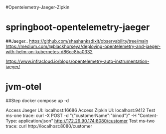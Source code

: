 #Opentelemetry-Jaeger-Zipkin
# springboot-opentelemetry-jaeger
##Jaeger.. 
https://github.com/shashanksdixit/observability/tree/main
https://medium.com/@blackhorseya/deploying-opentelemetry-and-jaeger-with-helm-on-kubernetes-d86cc8ba0332

https://www.infracloud.io/blogs/opentelemetry-auto-instrumentation-jaeger/
# jvm-otel
##Step
docker compose up -d

Access Jaeger UI: localhost:16686
Access Zipkin UI: localhost:9412
Test ms-one trace: curl -X POST -d "{\"customerName\":\"binod\"}" -H "Content-Type: application/json" http://172.29.90.174:8080/customer
Test ms-two trace: curl http://localhost:8080/customer
